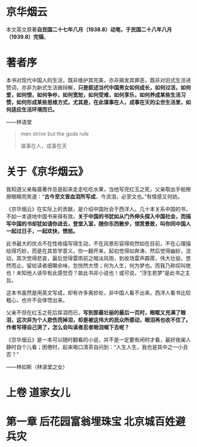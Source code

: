 # 京华烟云

本文英文原著**自民国二十七年八月（1938.8）动笔，于民国二十八年八月（1939.8）完稿**。

# 著者序

本书对现代中国人的生活，既非维护其完美，亦非揭发其罪恶，既非对旧式生活进赞词，亦非为新式生活做辩解，**只是叙述当代中国男女如何成长，如何过活，如何爱，如何恨，如何争吵，如何宽恕，如何受难，如何享乐，如何养成某些生活习惯，如何形成某些思维方式，尤其是，在此谋事在人，成事在天的尘世生活里，如何适应生活环境而已。**

——林语堂

> men strive but the gods rule
>
> 谋事在人，成事在天

# 关于《京华烟云》

我知道父亲每晨著作总是起来走走吃吃水果，当他写完红玉之死，父亲取出手帕擦擦眼睛而笑道：“**古今至文皆血泪所写成**，今流泪，必至文也。”有情感又何妨。

《京华烟云》在实际上的贡献，是介绍中国社会于西洋人。几十本关系中国的书，不如一本道地中国书来得有效。**关于中国的书犹如从门外伸头探入中国社会，而描写中国的书却犹如请你进去，登堂入室，随你东西散步，领赏景致，叫你同中国人一起过日子，一起欢快，愤怒。**

此书最大的优点不在性格描写得生动，不在风景形容得宛然如在目前，不在心理描绘得巧妙，而是在其哲学意义。你一翻开来，起初觉得如奔涛，然后觉得幽妙，流动，其次觉得悲哀，最后觉得雷雨前之暗淡风雨，到收场雷声霹雳，伟大壮丽，悠然而止。留给读者细嚼余味，忽恍然大悟；何为人生，何为梦也。而我乃称叹叫绝也！未知他人读毕有此感觉否？故此书非小说也！或可说，“浮生若梦”是此书之主旨。

这本书虽然是用英文写成，却有许多奥妙处，非中国人看不出来。西洋人看书比较粗心，也许不会体悟出来。

父亲不但在红玉之死后挥泪而已，**写到那最壮丽的最后一页时，眼眶又充满了眼泪，这次非为个人悲伤而掉泪，却是被这伟大的民众所感动，眼泪再也收不住了。作者写得自己哭了，怎么会叫读者忍者眼泪咽下去呢？**

《京华烟云》是一本可以随时翻看的小说，并不是一定要有闲时才看，最好夜阑人静时自个儿看；困倦时，起来喝口清茶自问到：“人生人生，我也是其中之一小丑否？”

——林如斯（林语堂之女）

# 上卷 道家女儿

# 第一章 后花园富翁埋珠宝 北京城百姓避兵灾

